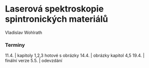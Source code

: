 # Laserová spektroskopie spintronických materiálů
Vladislav Wohlrath

### Termíny

11.4. | kapitoly 1,2,3 hotové s obrázky
14.4. | obrázky kapitol 4,5
19.4. | finální verze
5.5.  | odevzdání
